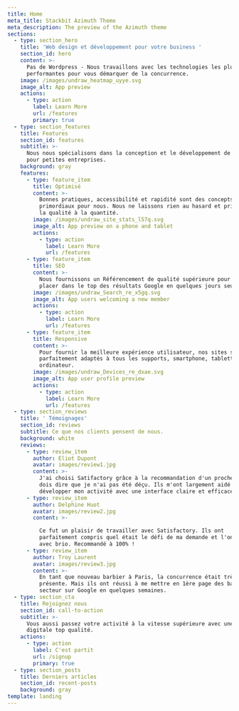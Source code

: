 ```yaml
---
title: Home
meta_title: Stackbit Azimuth Theme
meta_description: The preview of the Azimuth theme
sections:
  - type: section_hero
    title: 'Web design et développement pour votre business '
    section_id: hero
    content: >-
      Pas de Wordpress - Nous travaillons avec les technologies les plus
      performantes pour vous démarquer de la concurrence. 
    image: /images/undraw_heatmap_uyye.svg
    image_alt: App preview
    actions:
      - type: action
        label: Learn More
        url: /features
        primary: true
  - type: section_features
    title: Features
    section_id: features
    subtitle: >-
      Nous nous spécialisons dans la conception et le développement de sites Web
      pour petites entreprises. 
    background: gray
    features:
      - type: feature_item
        title: Optimisé
        content: >-
          Bonnes pratiques, accessibilité et rapidité sont des concepts
          primordiaux pour nous. Nous ne laissons rien au hasard et privilégions
          la qualité à la quantité.
        image: /images/undraw_site_stats_l57q.svg
        image_alt: App preview on a phone and tablet
        actions:
          - type: action
            label: Learn More
            url: /features
      - type: feature_item
        title: SEO
        content: >-
          Nous fournissons un Référencement de qualité supérieure pour vous
          placer dans le top des résultats Google en quelques jours seulement.
        image: /images/undraw_Search_re_x5gq.svg
        image_alt: App users welcoming a new member
        actions:
          - type: action
            label: Learn More
            url: /features
      - type: feature_item
        title: Responsive
        content: >-
          Pour fournir la meilleure expérience utilisateur, nos sites sont
          parfaitement adaptés à tous les supports, smartphone, tablette ou
          ordinateur.
        image: /images/undraw_Devices_re_dxae.svg
        image_alt: App user profile preview
        actions:
          - type: action
            label: Learn More
            url: /features
  - type: section_reviews
    title: ' Témoignages'
    section_id: reviews
    subtitle: Ce que nos clients pensent de nous.
    background: white
    reviews:
      - type: review_item
        author: Eliot Dupont
        avatar: images/review1.jpg
        content: >-
          J'ai choisi Satifactory grâce à la recommandation d'un proche et je
          dois dire que je n'ai pas été déçu. Ils m'ont largement aidé à
          développer mon activité avec une interface claire et efficace.
      - type: review_item
        author: Delphine Huot
        avatar: images/review2.jpg
        content: >-

          Ce fut un plaisir de travailler avec Satisfactory. Ils ont
          parfaitement compris quel était le défi de ma demande et l'ont géré
          avec brio. Recommandé à 100% !
      - type: review_item
        author: Troy Laurent
        avatar: images/review3.jpg
        content: >-
          En tant que nouveau barbier à Paris, la concurrence était très
          présente. Mais ils ont réussi à me mettre en 1ère page des barbiers du
          secteur sur Google en quelques semaines.
  - type: section_cta
    title: Rejoignez nous
    section_id: call-to-action
    subtitle: >-
      Vous aussi passez votre activité à la vitesse supérieure avec une présence
      digitale top qualité. 
    actions:
      - type: action
        label: C'est partit
        url: /signup
        primary: true
  - type: section_posts
    title: Derniers articles
    section_id: recent-posts
    background: gray
template: landing
---
```

